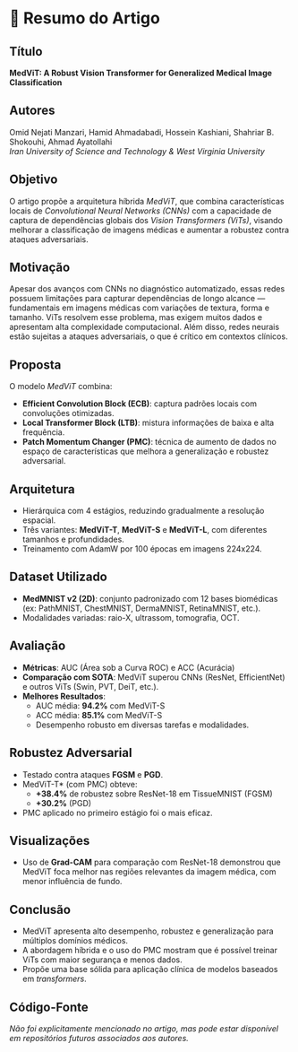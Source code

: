 # 📄 Resumo do Artigo

## Título
**MedViT: A Robust Vision Transformer for Generalized Medical Image Classification**

## Autores
Omid Nejati Manzari, Hamid Ahmadabadi, Hossein Kashiani, Shahriar B. Shokouhi, Ahmad Ayatollahi  
*Iran University of Science and Technology & West Virginia University*

## Objetivo
O artigo propõe a arquitetura híbrida *MedViT*, que combina características locais de *Convolutional Neural Networks (CNNs)* com a capacidade de captura de dependências globais dos *Vision Transformers (ViTs)*, visando melhorar a classificação de imagens médicas e aumentar a robustez contra ataques adversariais.

## Motivação
Apesar dos avanços com CNNs no diagnóstico automatizado, essas redes possuem limitações para capturar dependências de longo alcance — fundamentais em imagens médicas com variações de textura, forma e tamanho. ViTs resolvem esse problema, mas exigem muitos dados e apresentam alta complexidade computacional. Além disso, redes neurais estão sujeitas a ataques adversariais, o que é crítico em contextos clínicos.

## Proposta
O modelo *MedViT* combina:
- **Efficient Convolution Block (ECB)**: captura padrões locais com convoluções otimizadas.
- **Local Transformer Block (LTB)**: mistura informações de baixa e alta frequência.
- **Patch Momentum Changer (PMC)**: técnica de aumento de dados no espaço de características que melhora a generalização e robustez adversarial.

## Arquitetura
- Hierárquica com 4 estágios, reduzindo gradualmente a resolução espacial.
- Três variantes: **MedViT-T**, **MedViT-S** e **MedViT-L**, com diferentes tamanhos e profundidades.
- Treinamento com AdamW por 100 épocas em imagens 224x224.

## Dataset Utilizado
- **MedMNIST v2 (2D)**: conjunto padronizado com 12 bases biomédicas (ex: PathMNIST, ChestMNIST, DermaMNIST, RetinaMNIST, etc.).
- Modalidades variadas: raio-X, ultrassom, tomografia, OCT.

## Avaliação
- **Métricas**: AUC (Área sob a Curva ROC) e ACC (Acurácia)
- **Comparação com SOTA**: MedViT superou CNNs (ResNet, EfficientNet) e outros ViTs (Swin, PVT, DeiT, etc.).
- **Melhores Resultados**:
  - AUC média: **94.2%** com MedViT-S
  - ACC média: **85.1%** com MedViT-S
  - Desempenho robusto em diversas tarefas e modalidades.

## Robustez Adversarial
- Testado contra ataques **FGSM** e **PGD**.
- MedViT-T* (com PMC) obteve:
  - **+38.4%** de robustez sobre ResNet-18 em TissueMNIST (FGSM)
  - **+30.2%** (PGD)
- PMC aplicado no primeiro estágio foi o mais eficaz.

## Visualizações
- Uso de **Grad-CAM** para comparação com ResNet-18 demonstrou que MedViT foca melhor nas regiões relevantes da imagem médica, com menor influência de fundo.

## Conclusão
- MedViT apresenta alto desempenho, robustez e generalização para múltiplos domínios médicos.
- A abordagem híbrida e o uso do PMC mostram que é possível treinar ViTs com maior segurança e menos dados.
- Propõe uma base sólida para aplicação clínica de modelos baseados em *transformers*.

## Código-Fonte
*Não foi explicitamente mencionado no artigo, mas pode estar disponível em repositórios futuros associados aos autores.*
